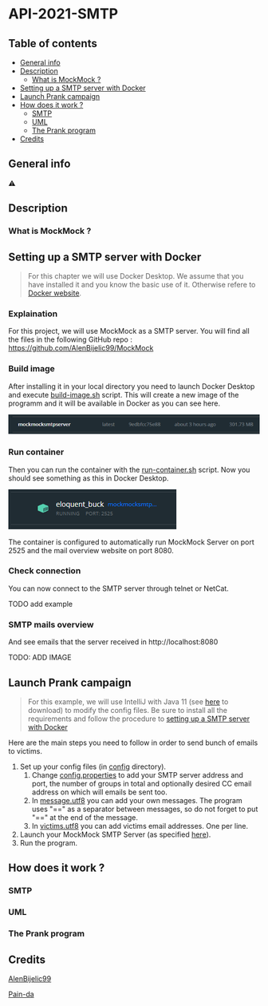 # API-2021-SMTP


## Table of contents
* [General info](#general-info)
* [Description](#description)
  * [What is MockMock ?](#what-is-mockmock-)
* [Setting up a SMTP server with Docker](#setting-up-a-smtp-server-with-docker)
* [Launch Prank campaign](#launch-prank-campaign)
* [How does it work ?](#how-does-it-work-)
  * [SMTP](#smtp)
  * [UML](#uml)
  * [The Prank program](#the-prank-program)
* [Credits](#credits)

## General info
⚠️

## Description
### What is MockMock ?

## Setting up a SMTP server with Docker
> For this chapter we will use Docker Desktop. We assume that you have installed it and you know the basic use of it. Otherwise refere to [Docker website](https://www.docker.com/products/docker-desktop).

### Explaination
For this project, we will use MockMock as a SMTP server. You will find all the files in the following GitHub repo : https://github.com/AlenBijelic99/MockMock

### Build image
After installing it in your local directory you need to launch Docker Desktop and execute [build-image.sh](https://github.com/AlenBijelic99/MockMock/blob/master/docker/build-image.sh) script. This will create a new image of the programm and it will be available in Docker as you can see here.

![Docker image](/figures/dockerImage.PNG)

### Run container
Then you can run the container with the [run-container.sh](https://github.com/AlenBijelic99/MockMock/blob/master/docker/run-container.sh) script. Now you should see something as this in Docker Desktop.

![Docker running container](/figures/dockerRunningContainer.PNG)

The container is configured to automatically run MockMock Server on port 2525 and the mail overview website on port 8080.

### Check connection
You can now connect to the SMTP server through telnet or NetCat.

TODO add example

### SMTP mails overview
And see emails that the server received in http://localhost:8080

TODO: ADD IMAGE

## Launch Prank campaign
> For this example, we will use IntelliJ with Java 11 (see [here](https://www.jetbrains.com/fr-fr/idea/download/#section=windows) to download) to modify the config files. Be sure to install all the requirements and follow the procedure to [setting up a SMTP server with Docker](#setting-up-a-smtp-server-with-docker)

Here are the main steps you need to follow in order to send bunch of emails to victims.
1. Set up your config files (in [config](/config) directory).
   1. Change [config.properties](/config/config.properties) to add your SMTP server address and port, the number of groups in total and optionally desired CC email address on which will emails be sent too.
   2. In [message.utf8](/config/messages.utf8) you can add your own messages. The program uses "==" as a separator between messages, so do not forget to put "==" at the end of the message.
   3. In [victims.utf8](/config/victims.utf8) you can add victims email addresses. One per line.
2. Launch your MockMock SMTP Server (as specified [here](#setting-up-a-smtp-server-with-docker)).
3. Run the program.

## How does it work ?
### SMTP

### UML

### The Prank program

## Credits
[AlenBijelic99](https://github.com/AlenBijelic99)

[Pain-da](https://github.com/Pain-da)
